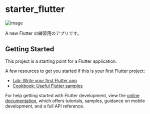 # starter_flutter
![image](https://github.com/user-attachments/assets/b0f76d63-946f-4585-a14c-b4f0d3003d0f)

A new Flutter の練習用のアプリです。

## Getting Started

This project is a starting point for a Flutter application.

A few resources to get you started if this is your first Flutter project:

- [Lab: Write your first Flutter app](https://docs.flutter.dev/get-started/codelab)
- [Cookbook: Useful Flutter samples](https://docs.flutter.dev/cookbook)

For help getting started with Flutter development, view the
[online documentation](https://docs.flutter.dev/), which offers tutorials,
samples, guidance on mobile development, and a full API reference.
